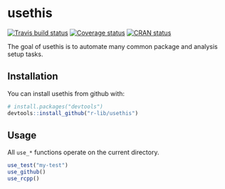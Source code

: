 # usethis

[![Travis build status](https://travis-ci.org/r-lib/usethis.svg?branch=master)](https://travis-ci.org/r-lib/usethis)
[![Coverage status](https://codecov.io/gh/r-lib/usethis/branch/master/graph/badge.svg)](https://codecov.io/github/r-lib/usethis?branch=master)
[![CRAN status](http://www.r-pkg.org/badges/version/usethis)](https://cran.r-project.org/package=usethis)

The goal of usethis is to automate many common package and analysis setup tasks.

## Installation

You can install usethis from github with:

``` r
# install.packages("devtools")
devtools::install_github("r-lib/usethis")
```

## Usage

All `use_*` functions operate on the current directory.

``` r
use_test("my-test")
use_github()
use_rcpp()
```
